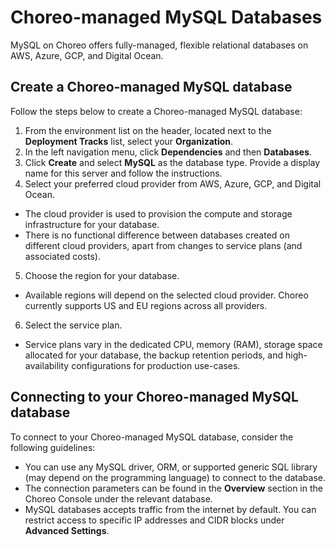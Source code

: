 # Choreo-managed MySQL Databases

MySQL on Choreo offers fully-managed, flexible relational databases on AWS, Azure, GCP, and Digital Ocean.

## Create a Choreo-managed MySQL database

Follow the steps below to create a Choreo-managed MySQL database: 

1. From the environment list on the header, located next to the **Deployment Tracks** list, select your **Organization**.
2. In the left navigation menu, click **Dependencies** and then **Databases**.
3. Click **Create** and select **MySQL** as the database type. Provide a display name for this server and follow the instructions.
4. Select your preferred cloud provider from AWS, Azure, GCP, and Digital Ocean.
  - The cloud provider is used to provision the compute and storage infrastructure for your database.
  - There is no functional difference between databases created on different cloud providers, apart from changes to service plans (and associated costs). 
5. Choose the region for your database.
  - Available regions will depend on the selected cloud provider. Choreo currently supports US and EU regions across all providers.
6. Select the service plan.
  - Service plans vary in the dedicated CPU, memory (RAM), storage space allocated for your database, the backup retention periods, and high-availability configurations for production use-cases.

## Connecting to your Choreo-managed MySQL database

To connect to your Choreo-managed MySQL database, consider the following guidelines:

- You can use any MySQL driver, ORM, or supported generic SQL library (may depend on the programming language) to connect to the database.
- The connection parameters can be found in the **Overview** section in the Choreo Console under the relevant database.
- MySQL databases accepts traffic from the internet by default. You can restrict access to specific IP addresses and CIDR blocks under **Advanced Settings**.
